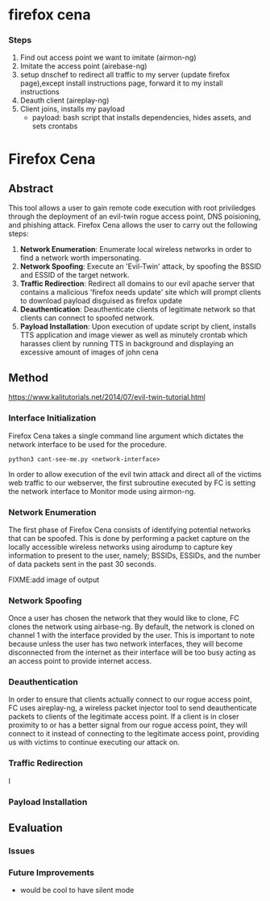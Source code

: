 firefox cena
============

### Steps
1. Find out access point we want to imitate  (airmon-ng)
2. Imitate the access point  (airebase-ng)
3. setup dnschef to redirect all traffic to my server (update firefox page),except install instructions page, forward it to my install instructions
4. Deauth client (aireplay-ng)
5. Client joins, installs my payload 
    - payload: bash script that installs dependencies, hides assets, and sets crontabs  




Firefox Cena 
===============

## Abstract

This tool allows a user to gain remote code execution with root priviledges through the deployment of an evil-twin rogue access point, DNS poisioning, and phishing attack. Firefox Cena allows the user to carry out the following steps:

1. **Network Enumeration**: Enumerate local wireless networks in order to find a network worth impersonating.
2. **Network Spoofing**: Execute an 'Evil-Twin' attack, by spoofing the BSSID and ESSID of the target network.
3. **Traffic Redirection**: Redirect all domains to our evil apache server that contains a malicious 'firefox needs update' site which will prompt clients to download payload disguised as firefox update
4. **Deauthentication**: Deauthenticate clients of legitimate network so that clients can connect to spoofed network.
5. **Payload Installation**: Upon execution of update script by client, installs TTS application and image viewer as well as minutely crontab which harasses client by running TTS in background and displaying an excessive amount of images of john cena 



## Method 

https://www.kalitutorials.net/2014/07/evil-twin-tutorial.html

### Interface Initialization

Firefox Cena takes a single command line argument which dictates the network interface to be used for the procedure. 

`python3 cant-see-me.py <network-interface>`

In order to allow execution of the evil twin attack and direct all of the victims web traffic to our webserver, the first subroutine executed by FC is setting the network interface to Monitor mode using airmon-ng.

### Network Enumeration

The first phase of Firefox Cena consists of identifying potential networks that can be spoofed. This is done by performing a packet capture on the locally accessible wireless networks using airodump to capture key information to present to the user, namely; BSSIDs, ESSIDs, and the number of data packets sent in the past 30 seconds.

FIXME:add image of output
![]()

### Network Spoofing

Once a user has chosen the network that they would like to clone, FC clones the network using airbase-ng. By default, the network is cloned on channel 1 with the interface provided by the user. This is important to note because unless the user has two network interfaces, they will become disconnected from the internet as their interface will be too busy acting as an access point to provide internet access.


### Deauthentication

In order to ensure that clients actually connect to our rogue access point, FC uses aireplay-ng, a wireless packet injector tool to send deauthenticate packets to clients of the legitimate access point. If a client is in closer proximity to or has a better signal from our rogue access point, they will connect to it instead of connecting to the legitimate access point, providing us with victims to continue executing our attack on.


### Traffic Redirection

I

### Payload Installation


## Evaluation 

### Issues 

### Future Improvements
- would be cool to have silent mode 
